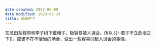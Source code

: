 ```yaml
---
date created: 2022-06-09
date modified: 2023-03-14
title: 瓜田李下
---
```


在瓜田系鞋带和李子树下戴帽子，极容易被人误会，所以 [[✨君子不立危墙之下]]，应该不在不恰当的场合，做出一些容易引起人误会的事情。

